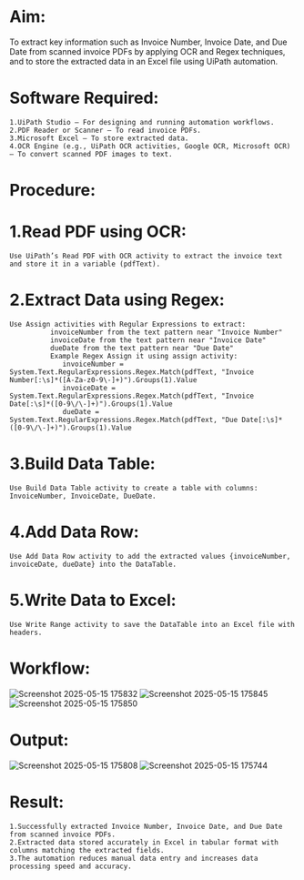 # Aim:
To extract key information such as Invoice Number, Invoice Date, and Due Date from scanned invoice PDFs by applying OCR and Regex techniques, and to store the extracted data in an Excel file using UiPath automation.

# Software Required:
```
1.UiPath Studio – For designing and running automation workflows.
2.PDF Reader or Scanner – To read invoice PDFs.
3.Microsoft Excel – To store extracted data.
4.OCR Engine (e.g., UiPath OCR activities, Google OCR, Microsoft OCR) – To convert scanned PDF images to text.
```

# Procedure:
# 1.Read PDF using OCR:
    Use UiPath’s Read PDF with OCR activity to extract the invoice text and store it in a variable (pdfText).
# 2.Extract Data using Regex:
    Use Assign activities with Regular Expressions to extract:
              invoiceNumber from the text pattern near "Invoice Number"
              invoiceDate from the text pattern near "Invoice Date"
              dueDate from the text pattern near "Due Date"
              Example Regex Assign it using assign activity:
                 invoiceNumber = System.Text.RegularExpressions.Regex.Match(pdfText, "Invoice Number[:\s]*([A-Za-z0-9\-]+)").Groups(1).Value
                 invoiceDate = System.Text.RegularExpressions.Regex.Match(pdfText, "Invoice Date[:\s]*([0-9\/\-]+)").Groups(1).Value
                 dueDate = System.Text.RegularExpressions.Regex.Match(pdfText, "Due Date[:\s]*([0-9\/\-]+)").Groups(1).Value
# 3.Build Data Table:
    Use Build Data Table activity to create a table with columns: InvoiceNumber, InvoiceDate, DueDate.
# 4.Add Data Row:
    Use Add Data Row activity to add the extracted values {invoiceNumber, invoiceDate, dueDate} into the DataTable.
# 5.Write Data to Excel:
    Use Write Range activity to save the DataTable into an Excel file with headers.

# Workflow:
![Screenshot 2025-05-15 175832](https://github.com/user-attachments/assets/ec009a24-f1cb-4e95-811c-4911f9fd4faf)
![Screenshot 2025-05-15 175845](https://github.com/user-attachments/assets/b158ec0c-7d86-4845-937d-04df015e20ad)
![Screenshot 2025-05-15 175850](https://github.com/user-attachments/assets/727e86f6-ff9e-40e2-96e0-2b0f4ecd08ee)

# Output:
![Screenshot 2025-05-15 175808](https://github.com/user-attachments/assets/31e5465e-8207-42a3-8565-e9c335db3a5a)
![Screenshot 2025-05-15 175744](https://github.com/user-attachments/assets/cf93c01f-0e94-419b-a8fc-8821d20df5b7)

# Result:
```
1.Successfully extracted Invoice Number, Invoice Date, and Due Date from scanned invoice PDFs.
2.Extracted data stored accurately in Excel in tabular format with columns matching the extracted fields.
3.The automation reduces manual data entry and increases data processing speed and accuracy.
```




